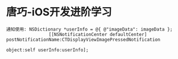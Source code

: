 # 唐巧-iOS开发进阶学习

```
通知使用: NSDictionary *userInfo = @{ @"imageData": imageData };
                [[NSNotificationCenter defaultCenter] postNotificationName:CTDisplayViewImagePressedNotification
                                                                    object:self userInfo:userInfo];
```                                                                   
                                                            

